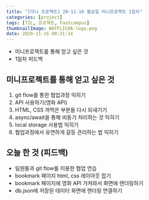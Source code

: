 ```yaml
---
title: "[미니 프로젝트] 20-11-16 월요일 미니프로젝트 1일차"
categories: [project]
tags: [TIL, 프로젝트, Fastcampus]
thumbnailImage: WATFLICHA-logo.png
date: 2020-11-16 00:31:14
---
```


<!-- more -->
- 미니프로젝트를 통해 얻고 싶은 것
- 1일차 피드백
<!-- excerpt -->

## 미니프로젝트를 통해 얻고 싶은 것

1. git flow를 통한 협업과정 익히기
2. API 사용하기(영화 API)
3. HTML, CSS 까먹은 부분들 다시 되새기기
4. async/await을 통해 비동기 처리하는 것 익히기
5. local storage 사용법 익히기
6. 협업과정에서 유연하게 갈등 관리하는 법 익히기

## 오늘 한 것 (피드백)

- 팀원들과 git flow를 이용한 협업 연습
- bookmark 페이지 html, css 레이아웃 잡기
- bookmark 페이지에 영화 API 가져와서 화면에 렌더링하기
- db.json에 저장된 데이터 화면에 렌더링 연결하기